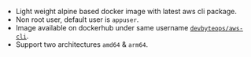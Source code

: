 - Light weight alpine based docker image with latest aws cli package.
- Non root user, default user is `appuser`.
- Image available on dockerhub under same username [`devbyteops/aws-cli`](https://hub.docker.com/r/devbyteops/aws-cli).
- Support two architectures `amd64` & `arm64`.